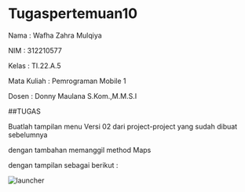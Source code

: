 # Tugaspertemuan10

Nama : Wafha Zahra Mulqiya

NIM : 312210577

Kelas : TI.22.A.5

Mata Kuliah : Pemrograman Mobile 1

Dosen : Donny Maulana S.Kom.,M.M.S.I

##TUGAS

Buatlah tampilan menu Versi 02 dari project-project yang sudah dibuat sebelumnya

dengan tambahan memanggil method Maps

dengan tampilan sebagai berikut :

![launcher](https://github.com/wafhazahra08/Tugaspertemuan10/assets/131223804/c5f31d58-4a54-4a46-a483-49afd7028667)



